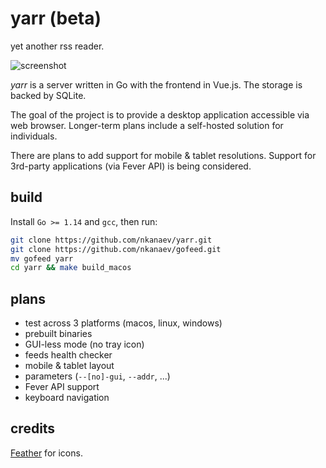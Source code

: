 # yarr (beta)

yet another rss reader.

![screenshot](https://github.com/nkanaev/yarr/blob/master/artwork/promo.png?raw=true)

*yarr* is a server written in Go with the frontend in Vue.js. The storage is backed by SQLite.

The goal of the project is to provide a desktop application accessible via web browser.
Longer-term plans include a self-hosted solution for individuals.

There are plans to add support for mobile & tablet resolutions.
Support for 3rd-party applications (via Fever API) is being considered.

## build

Install `Go >= 1.14` and `gcc`, then run:

```sh
git clone https://github.com/nkanaev/yarr.git
git clone https://github.com/nkanaev/gofeed.git
mv gofeed yarr
cd yarr && make build_macos
```

## plans

- test across 3 platforms (macos, linux, windows)
- prebuilt binaries
- GUI-less mode (no tray icon)
- feeds health checker
- mobile & tablet layout
- parameters (`--[no]-gui`, `--addr`, ...)
- Fever API support
- keyboard navigation

## credits

[Feather](http://feathericons.com/) for icons.
